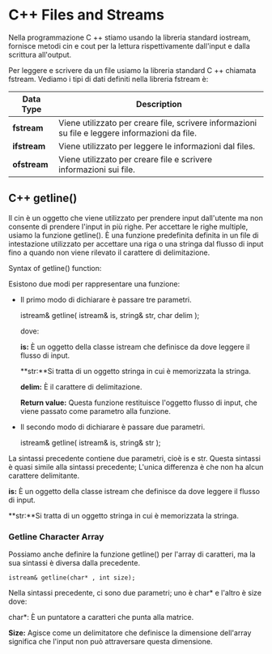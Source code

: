 # C++ Files and Streams

Nella programmazione C ++ stiamo usando la libreria standard iostream, fornisce metodi cin e cout per la lettura rispettivamente dall'input e dalla scrittura all'output.

Per leggere e scrivere da un file  usiamo la libreria standard C ++ chiamata fstream. Vediamo i tipi di dati definiti nella libreria fstream è:

|Data Type | Description|
|---|---|
|**fstream** |	Viene utilizzato per creare file, scrivere informazioni su file e leggere informazioni da file.|
|**ifstream** |	Viene utilizzato per leggere le informazioni dal files.|
|**ofstream** |	Viene utilizzato per creare file e scrivere informazioni sui file.|

## C++ getline()

Il cin è un oggetto che viene utilizzato per prendere input dall'utente ma non consente di prendere l'input in più righe. Per accettare le righe multiple, usiamo la funzione getline(). È una funzione predefinita definita in un file di intestazione utilizzato per accettare una riga o una stringa dal flusso di input fino a quando non viene rilevato il carattere di delimitazione.

Syntax of getline() function:

Esistono due modi per rappresentare una funzione:

- Il primo modo di dichiarare è passare tre parametri.

    istream& getline( istream& is, string& str, char delim );  

    dove:

    **is:** È un oggetto della classe istream che definisce da dove leggere il flusso di input.

    **str:**Si tratta di un oggetto stringa in cui è memorizzata la stringa.

    **delim:** È il carattere di delimitazione.

    **Return value:** Questa funzione restituisce l'oggetto flusso di input, che viene passato come parametro alla funzione.

- Il secondo modo di dichiarare è passare due parametri.
  
    istream& getline( istream& is, string& str );

La sintassi precedente contiene due parametri, cioè is e str. Questa sintassi è quasi simile alla sintassi precedente; L'unica differenza è che non ha alcun carattere delimitante.      

**is:** È un oggetto della classe istream che definisce da dove leggere il flusso di input.

**str:**Si tratta di un oggetto stringa in cui è memorizzata la stringa.

### Getline Character Array

Possiamo anche definire la funzione getline() per l'array di caratteri, ma la sua sintassi è diversa dalla precedente.

    istream& getline(char* , int size);  

Nella sintassi precedente, ci sono due parametri; uno è char* e l'altro è size dove:

char*: È un puntatore a caratteri che punta alla matrice.

**Size:** Agisce come un delimitatore che definisce la dimensione dell'array significa che l'input non può attraversare questa dimensione.